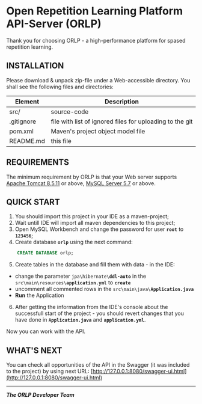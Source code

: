 Open Repetition Learning Platform API-Server (ORLP)
==================================================


Thank you for choosing ORLP - a high-performance platform for spased repetition learning.


INSTALLATION
------------

Please download & unpack zip-file under a Web-accessible directory. You shall see the following files and directories:

| Element |Description |
| ------ | ------ |
| src/ |source-code|
|.gitignore|file with list of ignored files for uploading to the git|
|pom.xml|Maven's project object model file|
|README.md|this file|


REQUIREMENTS
------------

The minimum requirement by ORLP is that your Web server supports [Apache Tomcat 8.5.11](https://tomcat.apache.org/download-80.cgi) or above, 
[MySQL Server 5.7](https://dev.mysql.com/downloads/mysql/) or above. 


QUICK START
-----------

1. You should import this project in your IDE as a maven-project;
2. Wait untill IDE will import all maven dependencies to this project;
3. Open MySQL Workbench and change the password for user **`root`** to **`123456`**;
4. Create database **`orlp`** using the next command:

```sql
    CREATE DATABASE orlp;
```
5. Create tables in the database and fill them with data - in the IDE:
-  change the parameter `jpa\hibernate\`**`ddl-auto`** in the `src\main\resources\`**`application.yml`** to **`create`**
-  uncomment all commented rows in the `src\main\java\`**`Application.java`**
-  **Run** the Application
6. After getting the information from the IDE's console about the successfull start of the project - you should revert changes that you have done in **`Application.java`** and **`application.yml`**.

Now you can work with the API.


WHAT'S NEXT
-----------

You can check all opportunities of the API in the Swagger (it was included to the project) by using next URL:
[http://127.0.0.1:8080/swagger-ui.html](http://127.0.0.1:8080/swagger-ui.html)

-----------

***The ORLP Developer Team***
